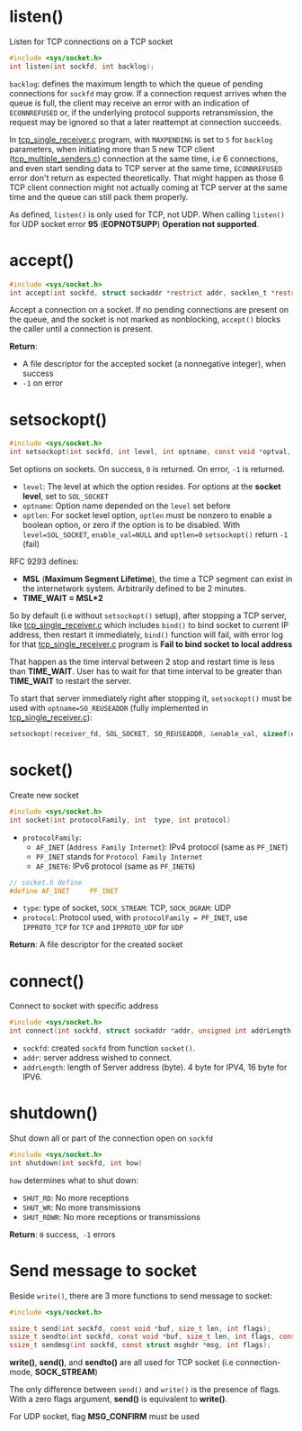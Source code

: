 # listen()

Listen for TCP connections on a TCP socket

```c
#include <sys/socket.h>
int listen(int sockfd, int backlog);
```

``backlog``: defines the maximum length to which the queue of pending connections for ``sockfd`` may grow. If a connection request arrives when the queue is full, the client may receive an error with an indication of ``ECONNREFUSED`` or, if the underlying protocol supports retransmission, the request may be ignored so that a later reattempt at connection succeeds.

In [tcp_single_receiver.c](tcp_single_receiver.c) program, with ``MAXPENDING`` is set to ``5`` for ``backlog`` parameters, when initiating more than 5 new TCP client ([tcp_multiple_senders.c](tcp_multiple_senders.c)) connection at the same time, i.e 6 connections, and even start sending data to TCP server at the same time, ``ECONNREFUSED`` error don't return as expected theoretically. That might happen as those 6 TCP client connection might not actually coming at TCP server at the same time and the queue can still pack them properly.

As defined, ``listen()`` is only used for TCP, not UDP. When calling ``listen()`` for UDP socket error **95** (**EOPNOTSUPP**) **Operation not supported**.

# accept()

```c
#include <sys/socket.h>
int accept(int sockfd, struct sockaddr *restrict addr, socklen_t *restrict addrlen);
```
Accept a connection on a socket. If no pending connections are present on the queue, and the socket is not marked as nonblocking, ``accept()`` blocks the caller until a connection is present.

**Return**:
* A file descriptor for the accepted socket (a nonnegative integer), when success
* ``-1`` on error
# setsockopt()

```c
#include <sys/socket.h>
int setsockopt(int sockfd, int level, int optname, const void *optval, socklen_t optlen);
```
Set options on sockets. On success, ``0`` is returned. On error, ``-1`` is returned.
* ``level``: The level at which the option resides. For options at the **socket level**, set to ``SOL_SOCKET``
* ``optname``: Option name depended on the ``level`` set before
* ``optlen``: For socket level option, ``optlen`` must be nonzero to enable a boolean option, or zero if the option is to be disabled. With ``level=SOL_SOCKET``, ``enable_val=NULL`` and ``optlen=0`` ``setsockopt()`` return ``-1`` (fail)

RFC 9293 defines:

* **MSL** (**Maximum Segment Lifetime**), the time a TCP segment can exist in the internetwork system. Arbitrarily defined to be 2 minutes. 
* **TIME_WAIT = MSL*2**

So by default (i.e without ``setsockopt()`` setup), after stopping a TCP server, like [tcp_single_receiver.c](tcp_single_receiver.c) which includes ``bind()`` to bind socket to current IP address, then restart it immediately, ``bind()`` function will fail, with error log for that [tcp_single_receiver.c](tcp_single_receiver.c) program is **Fail to bind socket to local address**

That happen as the time interval between 2 stop and restart time is less than **TIME_WAIT**. User has to wait for that time interval to be greater than **TIME_WAIT** to restart the server.

To start that server immediately right after stopping it, ``setsockopt()`` must be used with ``optname=SO_REUSEADDR`` (fully implemented in [tcp_single_receiver.c](tcp_single_receiver.c)):

```c
setsockopt(receiver_fd, SOL_SOCKET, SO_REUSEADDR, &enable_val, sizeof(enable_val));
```
# socket()
Create new socket
```c
#include <sys/socket.h>
int socket(int protocolFamily, int  type, int protocol)
```

* ``protocolFamily``: 
    * ``AF_INET`` (``Address Family Internet``): IPv4 protocol (same as ``PF_INET``)
    * ``PF_INET`` stands for ``Protocol Family Internet``
    * ``AF_INET6``: IPv6 protocol (same as ``PF_INET6``)
```C
// socket.h define
#define AF_INET		PF_INET
```
* ``type``: type of socket, ``SOCK_STREAM``: TCP, ``SOCK_DGRAM``: UDP
* ``protocol``: Protocol used, with ``protocolFamily = PF_INET``, use ``IPPROTO_TCP`` for ``TCP`` and ``IPPROTO_UDP`` for ``UDP``

**Return**: A file descriptor for the created socket

# connect()

Connect to socket with specific address

```c
#include <sys/socket.h>
int connect(int sockfd, struct sockaddr *addr, unsigned int addrLength) 
```

*  ``sockfd``: created ``sockfd`` from function ``socket()``.
*  ``addr``: server address wished to connect.
*  ``addrLength``: length of Server address (byte). 4 byte for IPV4, 16 byte for IPV6.
# shutdown()

Shut down all or part of the connection open on ``sockfd``

```c
#include <sys/socket.h>
int shutdown(int sockfd, int how)
```

``how`` determines what to shut down:

* ``SHUT_RD``: No more receptions
* ``SHUT_WR``: No more transmissions
* ``SHUT_RDWR``: No more receptions or transmissions

**Return**: ``0`` success,`` -1`` errors
# Send message to socket

Beside ``write()``, there are 3 more functions to send message to socket:
```c
#include <sys/socket.h>

ssize_t send(int sockfd, const void *buf, size_t len, int flags);
ssize_t sendto(int sockfd, const void *buf, size_t len, int flags, const struct sockaddr *dest_addr, socklen_t addrlen);
ssize_t sendmsg(int sockfd, const struct msghdr *msg, int flags);
```
**write()**, **send()**, and **sendto()** are all used for TCP socket (i.e connection-mode, **SOCK_STREAM**)

The only difference between ``send()`` and ``write()`` is the presence of flags. With a zero flags argument, **send()** is equivalent to **write()**.

For UDP socket, flag **MSG_CONFIRM** must be used 
